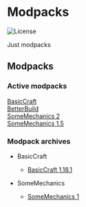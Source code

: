 # Modpacks
![License](https://img.shields.io/badge/license-misilelab-green?style=for-the-badge)

Just modpacks

## Modpacks

### Active modpacks
[BasicCraft](https://nightly.link/MisileLab/modpacks/workflows/BasicCraft/main/BasicCraft.zip)  
[BetterBuild](https://nightly.link/MisileLab/modpacks/workflows/BetterBuild/main/BetterBuild.zip)  
[SomeMechanics 2](https://nightly.link/MisileLab/modpacks/workflows/SomeMechanics/main/SomeMechanics.zip)  
[SomeMechanics 1.5](https://nightly.link/MisileLab/modpacks/workflows/SomeMechanics1-5/main/SomeMechanics%201.5.zip)


### Modpack archives

- BasicCraft
    - [BasicCraft 1.18.1](https://github.com/MisileLab/modpacks/releases/download/basiccraft-1.18.1/BasicCraft.zip)

- SomeMechanics
    - [SomeMechanics 1](https://github.com/MisileLab/modpacks/releases/download/archivesomemechanics/SomeMechanics.zip)
